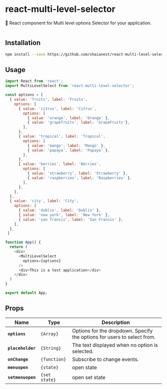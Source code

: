 # react-multi-level-selector

:bell: React component for Multi level options Selector for your application.

<img src="demo.gif" alt="" align="middle" />

## Installation

```bash
npm install --save https://github.com/shaianest/react-multi-level-selector.git
```

## Usage

```Javascript
import React from 'react';
import MultiLevelSelect from 'react-multi-level-selector';

const options = [
  { value: 'fruits', label: 'Fruits',
    options: [
      { value: 'citrus', label: 'Citrus',
        options: [
          { value: 'orange', label: 'Orange' },
          { value: 'grapefruits', label: 'GrapeFruits'},
        ],
      },
      { value: 'tropical', label: 'Tropical',
        options: [
          { value: 'mango', label: 'Mango' },
          { value: 'papaya', label: 'Papaya' },
        ],
      },
      { value: 'berries', label: 'Berries',
        options: [
          { value: 'strawberry', label: 'Strawberry' },
          { value: 'raspberries', label: 'Raspberries' },
        ],
      },
    ],
  },
  { value: 'city', label: 'City',
    options: [
      { value: 'dublin', label: 'Dublin' },
      { value: 'new york', label: 'New York' },
      { value: 'san fransis', label: 'San Fransis' },
    ],
  },
 ]

function App() {
  return (
    <div>
      <MultiLevelSelect
        options={options}
      />
      <div>This is a test application</div>
    </div>
  )
}

export default App;
```

## Props

| Name              | Type         | Description                                                             |
| ----------------- | ------------ | ----------------------------------------------------------------------- |
| **`options`**     | `{Array}`    | Options for the dropdown. Specify the options for users to select from. |
| **`placeholder`** | `{String}`   | The text displayed when no option is selected.                          |
| **`onChange`**    | `{function}` | Subscribe to change events.                                             |
| **`menuopen`**    | `{state}`    | open state                                                              |
| **`setmenuopen`**    | `{set state}`    | open set state                                                              |
